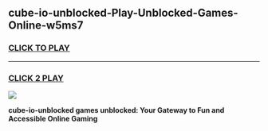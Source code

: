 
## cube-io-unblocked-Play-Unblocked-Games-Online-w5ms7
<h3>
<a href="https://premium76.site?title=cube-io-unblocked&ref=25A">CLICK TO PLAY</a></h3>
<hr>

<h3>
<a href="https://premium76.site?title=cube-io-unblocked&ref=25A">CLICK 2 PLAY</a>
  
</h3>

<a href="https://premium76.site?title=cube-io-unblocked&ref=25A"><img src="https://clearcache.store/games.png"></a>


**cube-io-unblocked games unblocked: Your Gateway to Fun and Accessible Online Gaming**
